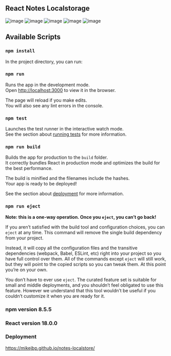 ## React Notes Localstorage
![image](https://user-images.githubusercontent.com/74782928/174505510-b1549ccc-bbed-4540-b314-e7317436cf55.png)
![image](https://user-images.githubusercontent.com/74782928/174505512-ee2d94fe-3476-41ae-9c9c-2eb514fac195.png)
![image](https://user-images.githubusercontent.com/74782928/174505514-e93ce639-dd36-44c1-910b-60d0c171f4e0.png)
![image](https://user-images.githubusercontent.com/74782928/174505517-147c5de3-df7c-4830-bc7e-4f13bf7730b4.png)
![image](https://user-images.githubusercontent.com/74782928/174505518-7e46e80c-8c45-4042-a820-5f97d863ffa0.png)

## Available Scripts
### `npm install`
In the project directory, you can run:
### `npm run`

Runs the app in the development mode.<br />
Open [http://localhost:3000](http://localhost:3000) to view it in the browser.

The page will reload if you make edits.<br />
You will also see any lint errors in the console.

### `npm test`

Launches the test runner in the interactive watch mode.<br />
See the section about [running tests](https://facebook.github.io/create-react-app/docs/running-tests) for more information.

### `npm run build`

Builds the app for production to the `build` folder.<br />
It correctly bundles React in production mode and optimizes the build for the best performance.

The build is minified and the filenames include the hashes.<br />
Your app is ready to be deployed!

See the section about [deployment](https://facebook.github.io/create-react-app/docs/deployment) for more information.

### `npm run eject`

**Note: this is a one-way operation. Once you `eject`, you can’t go back!**

If you aren’t satisfied with the build tool and configuration choices, you can `eject` at any time. This command will remove the single build dependency from your project.

Instead, it will copy all the configuration files and the transitive dependencies (webpack, Babel, ESLint, etc) right into your project so you have full control over them. All of the commands except `eject` will still work, but they will point to the copied scripts so you can tweak them. At this point you’re on your own.

You don’t have to ever use `eject`. The curated feature set is suitable for small and middle deployments, and you shouldn’t feel obligated to use this feature. However we understand that this tool wouldn’t be useful if you couldn’t customize it when you are ready for it.

### npm version 8.5.5
### React version 18.0.0

### Deployment
https://mikejbp.github.io/notes-localstore/
